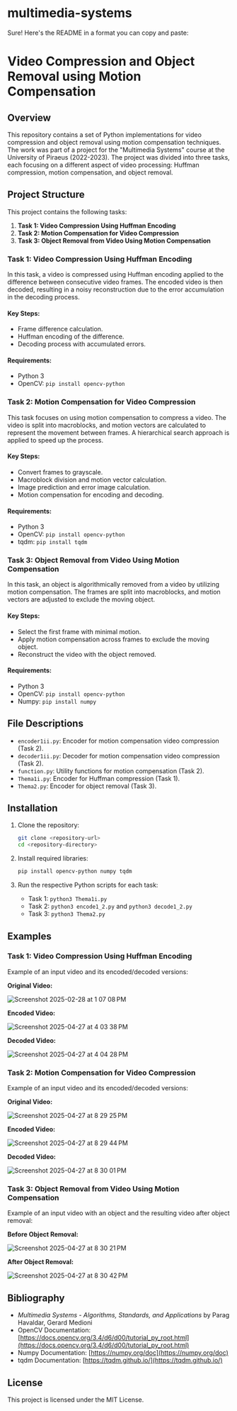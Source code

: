 # multimedia-systems

Sure! Here's the README in a format you can copy and paste:

# Video Compression and Object Removal using Motion Compensation

## Overview

This repository contains a set of Python implementations for video compression and object removal using motion compensation techniques. The work was part of a project for the "Multimedia Systems" course at the University of Piraeus (2022-2023). The project was divided into three tasks, each focusing on a different aspect of video processing: Huffman compression, motion compensation, and object removal.

## Project Structure

This project contains the following tasks:

1. **Task 1: Video Compression Using Huffman Encoding**
2. **Task 2: Motion Compensation for Video Compression**
3. **Task 3: Object Removal from Video Using Motion Compensation**

### Task 1: Video Compression Using Huffman Encoding
In this task, a video is compressed using Huffman encoding applied to the difference between consecutive video frames. The encoded video is then decoded, resulting in a noisy reconstruction due to the error accumulation in the decoding process.

#### Key Steps:
- Frame difference calculation.
- Huffman encoding of the difference.
- Decoding process with accumulated errors.

#### Requirements:
- Python 3
- OpenCV: `pip install opencv-python`
  
### Task 2: Motion Compensation for Video Compression
This task focuses on using motion compensation to compress a video. The video is split into macroblocks, and motion vectors are calculated to represent the movement between frames. A hierarchical search approach is applied to speed up the process.

#### Key Steps:
- Convert frames to grayscale.
- Macroblock division and motion vector calculation.
- Image prediction and error image calculation.
- Motion compensation for encoding and decoding.

#### Requirements:
- Python 3
- OpenCV: `pip install opencv-python`
- tqdm: `pip install tqdm`

### Task 3: Object Removal from Video Using Motion Compensation
In this task, an object is algorithmically removed from a video by utilizing motion compensation. The frames are split into macroblocks, and motion vectors are adjusted to exclude the moving object.

#### Key Steps:
- Select the first frame with minimal motion.
- Apply motion compensation across frames to exclude the moving object.
- Reconstruct the video with the object removed.

#### Requirements:
- Python 3
- OpenCV: `pip install opencv-python`
- Numpy: `pip install numpy`

## File Descriptions

- `encoder1ii.py`: Encoder for motion compensation video compression (Task 2).
- `decoder1ii.py`: Decoder for motion compensation video compression (Task 2).
- `function.py`: Utility functions for motion compensation (Task 2).
- `Thema1i.py`: Encoder for Huffman compression (Task 1).
- `Thema2.py`: Encoder for object removal (Task 3).

## Installation

1. Clone the repository:
   ```bash
   git clone <repository-url>
   cd <repository-directory>
   ```

2. Install required libraries:
   ```bash
   pip install opencv-python numpy tqdm
   ```

3. Run the respective Python scripts for each task:
   - Task 1: `python3 Thema1i.py`
   - Task 2: `python3 encode1_2.py` and `python3 decode1_2.py`
   - Task 3: `python3 Thema2.py`

## Examples

### Task 1: Video Compression Using Huffman Encoding
Example of an input video and its encoded/decoded versions:

**Original Video:**

![Screenshot 2025-02-28 at 1 07 08 PM](https://github.com/user-attachments/assets/780c997d-410a-4d00-9dd1-3a82c6532141)


**Encoded Video:**

![Screenshot 2025-04-27 at 4 03 38 PM](https://github.com/user-attachments/assets/d43d665d-67e8-49a1-a97c-c4564f9d1d0f)

**Decoded Video:**

![Screenshot 2025-04-27 at 4 04 28 PM](https://github.com/user-attachments/assets/a8934c32-5b5f-466d-8b44-bd524ccfab93)


### Task 2: Motion Compensation for Video Compression
Example of an input video and its encoded/decoded versions:

**Original Video:**

![Screenshot 2025-04-27 at 8 29 25 PM](https://github.com/user-attachments/assets/48d44302-e632-4922-b2d8-0e530b36caee)

**Encoded Video:**

![Screenshot 2025-04-27 at 8 29 44 PM](https://github.com/user-attachments/assets/276e7746-537a-41db-ab48-c901f7aa4284)

**Decoded Video:**

![Screenshot 2025-04-27 at 8 30 01 PM](https://github.com/user-attachments/assets/5473290a-48d6-4ba9-818d-6ba5d6eb8ca6)

### Task 3: Object Removal from Video Using Motion Compensation
Example of an input video with an object and the resulting video after object removal:

**Before Object Removal:**

![Screenshot 2025-04-27 at 8 30 21 PM](https://github.com/user-attachments/assets/fea9c515-adc0-4402-9811-4771b31f4a35)

**After Object Removal:**

![Screenshot 2025-04-27 at 8 30 42 PM](https://github.com/user-attachments/assets/5e80d2f7-781f-40d9-b4af-5c6e440b059a)

## Bibliography

- *Multimedia Systems - Algorithms, Standards, and Applications* by Parag Havaldar, Gerard Medioni
- OpenCV Documentation: [https://docs.opencv.org/3.4/d6/d00/tutorial_py_root.html](https://docs.opencv.org/3.4/d6/d00/tutorial_py_root.html)
- Numpy Documentation: [https://numpy.org/doc](https://numpy.org/doc)
- tqdm Documentation: [https://tqdm.github.io/](https://tqdm.github.io/)

## License

This project is licensed under the MIT License.
